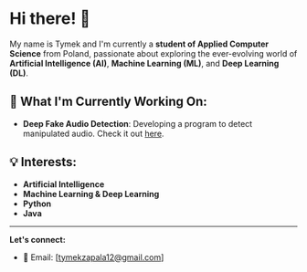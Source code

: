 # Hi there! 👋

My name is Tymek and I'm currently a **student of Applied Computer Science** from Poland, passionate about exploring the ever-evolving world of **Artificial Intelligence (AI)**, **Machine Learning (ML)**, and **Deep Learning (DL)**.

## 🌱 What I'm Currently Working On:
- **Deep Fake Audio Detection**: Developing a program to detect manipulated audio. Check it out [here](https://github.com/tymem12/ear-defender).

## 💡 Interests:
- **Artificial Intelligence**
- **Machine Learning & Deep Learning**
- **Python**
- **Java**  


<!---
your comment goes here
and here

[//]: ## 🔭 Other Projects:
 - **[Simple RAG system](https://github.com/tymem12/RAG_indexing)**:  Web application, utilizing the RAG (Retrieval-Augmented Generation) mechanism to extract the most relevant articles from a given dataset.

-->
  

---

**Let's connect:**
- 📧 Email: [tymekzapala12@gmail.com]

